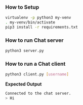 ### How to Setup

```sh
virtualenv -p python3 my-venv
. my-venv/bin/activate
pip3 install -r requirements.txt
```

### How to run Chat server

```sh
python3 server.py
```

### How to run a Chat client

```sh
python3 client.py [username]
```

__Expected Output__

```sh
Connected to the chat server.
> Hi
```